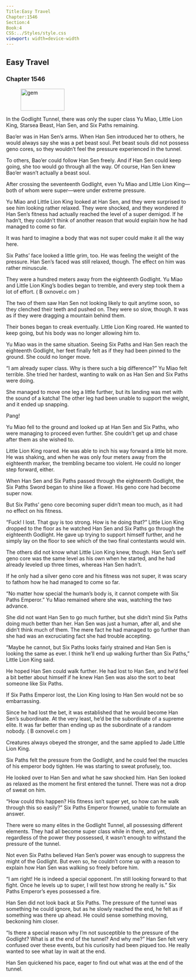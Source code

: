 ```yaml
---
Title:Easy Travel 
Chapter:1546 
Section:4 
Book:4 
CSS:../Styles/style.css 
viewport: width=device-width
---
```

  
## Easy Travel
### Chapter 1546
  
<figure>
	<img src="../Images/gem.gif" alt="gem" id="gem" width="120" height="60" />
</figure>
  

  
In the Godlight Tunnel, there was only the super class Yu Miao, Little Lion King, Starsea Beast, Han Sen, and Six Paths remaining.

Bao’er was in Han Sen’s arms. When Han Sen introduced her to others, he would always say she was a pet beast soul. Pet beast souls did not possess geno cores, so they wouldn’t feel the pressure experienced in the tunnel.

To others, Bao’er could follow Han Sen freely. And if Han Sen could keep going, she too would go through all the way. Of course, Han Sen knew Bao’er wasn’t actually a beast soul.

After crossing the seventeenth Godlight, even Yu Miao and Little Lion King—both of whom were super—were under extreme pressure.

Yu Miao and Little Lion King looked at Han Sen, and they were surprised to see him looking rather relaxed. They were shocked, and they wondered if Han Sen’s fitness had actually reached the level of a super demigod. If he hadn’t, they couldn’t think of another reason that would explain how he had managed to come so far.

It was hard to imagine a body that was not super could make it all the way here.

Six Paths’ face looked a little grim, too. He was feeling the weight of the pressure. Han Sen’s faced was still relaxed, though. The effect on him was rather minuscule.

They were a hundred meters away from the eighteenth Godlight. Yu Miao and Little Lion King’s bodies began to tremble, and every step took them a lot of effort. ( B oxnovel.c om )

The two of them saw Han Sen not looking likely to quit anytime soon, so they clenched their teeth and pushed on. They were so slow, though. It was as if they were dragging a mountain behind them.

Their bones began to creak eventually. Little Lion King roared. He wanted to keep going, but his body was no longer allowing him to.

Yu Miao was in the same situation. Seeing Six Paths and Han Sen reach the eighteenth Godlight, her feet finally felt as if they had been pinned to the ground. She could no longer move.

“I am already super class. Why is there such a big difference?” Yu Miao felt terrible. She tried her hardest, wanting to walk on as Han Sen and Six Paths were doing.

She managed to move one leg a little further, but its landing was met with the sound of a katcha! The other leg had been unable to support the weight, and it ended up snapping.

Pang!

Yu Miao fell to the ground and looked up at Han Sen and Six Paths, who were managing to proceed even further. She couldn’t get up and chase after them as she wished to.

Little Lion King roared. He was able to inch his way forward a little bit more. He was shaking, and when he was only four meters away from the eighteenth marker, the trembling became too violent. He could no longer step forward, either.

When Han Sen and Six Paths passed through the eighteenth Godlight, the Six Paths Sword began to shine like a flower. His geno core had become super now.

But Six Paths’ geno core becoming super didn’t mean too much, as it had no effect on his fitness.

“Fuck! I lost. That guy is too strong. How is he doing that?” Little Lion King dropped to the floor as he watched Han Sen and Six Paths go through the eighteenth Godlight. He gave up trying to support himself further, and he simply lay on the floor to see which of the two final contestants would win.

The others did not know what Little Lion King knew, though. Han Sen’s self geno core was the same level as his own when he started, and he had already leveled up three times, whereas Han Sen hadn’t.

If he only had a silver geno core and his fitness was not super, it was scary to fathom how he had managed to come so far.

“No matter how special the human’s body is, it cannot compete with Six Paths Emperor.” Yu Miao remained where she was, watching the two advance.

She did not want Han Sen to go much further, but she didn’t mind Six Paths doing much better than her. Han Sen was just a human, after all, and she didn’t think much of them. The mere fact he had managed to go further than she had was an excruciating fact she had trouble accepting.

“Maybe he cannot, but Six Paths looks fairly strained and Han Sen is looking the same as ever. I think he’ll end up walking further than Six Paths,” Little Lion King said.

He hoped Han Sen could walk further. He had lost to Han Sen, and he’d feel a bit better about himself if he knew Han Sen was also the sort to beat someone like Six Paths.

If Six Paths Emperor lost, the Lion King losing to Han Sen would not be so embarrassing.

Since he had lost the bet, it was established that he would become Han Sen’s subordinate. At the very least, he’d be the subordinate of a supreme elite. It was far better than ending up as the subordinate of a random nobody. ( B oxnovel.c om )

Creatures always obeyed the stronger, and the same applied to Jade Little Lion King.

Six Paths felt the pressure from the Godlight, and he could feel the muscles of his emperor body tighten. He was starting to sweat profusely, too.

He looked over to Han Sen and what he saw shocked him. Han Sen looked as relaxed as the moment he first entered the tunnel. There was not a drop of sweat on him.

“How could this happen? His fitness isn’t super yet, so how can he walk through this so easily?” Six Paths Emperor frowned, unable to formulate an answer.

There were so many elites in the Godlight Tunnel, all possessing different elements. They had all become super class while in there, and yet, regardless of the power they possessed, it wasn’t enough to withstand the pressure of the tunnel.

Not even Six Paths believed Han Sen’s power was enough to suppress the might of the Godlight. But even so, he couldn’t come up with a reason to explain how Han Sen was walking so freely before him.

“I am right! He is indeed a special opponent. I’m still looking forward to that fight. Once he levels up to super, I will test how strong he really is.” Six Paths Emperor’s eyes possessed a fire.

Han Sen did not look back at Six Paths. The pressure of the tunnel was something he could ignore, but as he slowly reached the end, he felt as if something was there up ahead. He could sense something moving, beckoning him closer.

“Is there a special reason why I’m not susceptible to the pressure of the Godlight? What is at the end of the tunnel? And why me?” Han Sen felt very confused over these events, but his curiosity had been piqued too. He really wanted to see what lay in wait at the end.

Han Sen quickened his pace, eager to find out what was at the end of the tunnel.